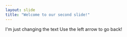 ```yaml
---
layout: slide
title: "Welcome to our second slide!"
---
```

I'm just changing the text
Use the left arrow to go back!
